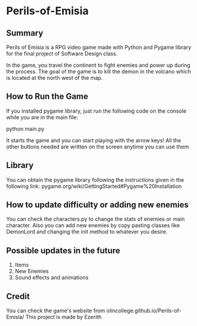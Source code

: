 # Perils-of-Emisia

## Summary

Perils of Emisia is a RPG video game made with Python and Pygame library for
the final project of Software Design class.

In the game, you travel the continent to fight enemies and power up during the
process. The goal of the game is to kill the demon in the volcano which is
located at the north west of the map.

## How to Run the Game

If you installed pygame library, just run the following code on the console
while you are in the main file:

python main.py

It starts the game and you can start playing with the arrow keys!
All the other buttons needed are written on the screen anytime you can use them

## Library

You can obtain the pygame library following the instructions given in the
following link: pygame.org/wiki/GettingStarted#Pygame%20Installation

## How to update difficulty or adding new enemies

You can check the characters.py to change the stats of enemies or main 
character. Also you can add new enemies by copy pasting classes like
DemonLord and changing the init method to whatever you desire.

## Possible updates in the future

1. Items
2. New Enemies
3. Sound effects and animations

## Credit

You can check the game's website from olincollege.github.io/Perils-of-Emisia/
This project is made by Ezerith